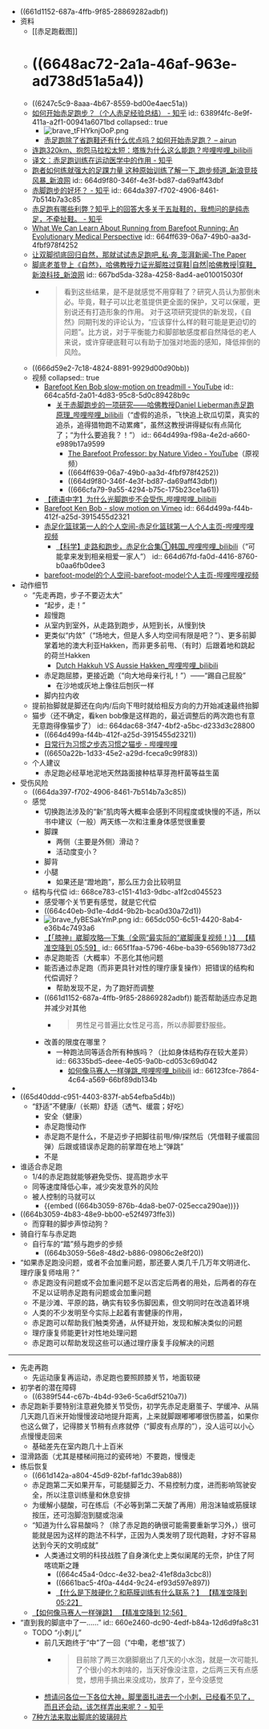 - ((661d1152-687a-4ffb-9f85-28869282adbf))
- 资料
	- [[赤足跑截图]]
	- # ((6648ac72-2a1a-46af-963e-ad738d51a5a4))
	- ((6247c5c9-8aaa-4b67-8559-bd00e4aec51a))
	- [如何开始赤足跑步？（个人赤足经验总结） - 知乎](https://zhuanlan.zhihu.com/p/67925604)
	  id:: 6389f4fc-8e9f-411a-a2f1-00941a6071bd
	  collapsed:: true
		- ![brave_tFHYknjOoP.png](../assets/brave_tFHYknjOoP_1716300322284_0.png)
		- [赤足跑除了省跑鞋还有什么优点吗？如何开始赤足跑？ – airun](https://www.airun.xyz/archives/56)
	- [连跑320km、抱怨马拉松太短：塔族为什么这么能跑？哔哩哔哩_bilibili](https://www.bilibili.com/video/BV1314y1V7VW)
	- [译文：赤足跑训练在运动医学中的作用 - 知乎](https://zhuanlan.zhihu.com/p/141467161)
	- [跑者如何练就强大的足踝力量 这种原始训练了解一下_跑步频道_新浪竞技风暴_新浪网](http://sports.sina.com.cn/run/2019-03-29/doc-ihtxyzsm1416112.shtml)
	  id:: 664d9f80-346f-4e3f-bd87-da69aff43dbf
	- [赤脚跑步的好坏？ - 知乎](https://www.zhihu.com/question/31057538)
	  id:: 664da397-f702-4906-8461-7b514b7a3c85
	- [赤足跑有哪些利弊？知乎上的回答大多关于五趾鞋的，我想问的是纯赤足，不牵扯鞋。 - 知乎](https://www.zhihu.com/question/30519368)
	- [What We Can Learn About Running from Barefoot Running: An Evolutionary Medical Perspective](https://scholar.harvard.edu/files/dlieberman/files/2012c.pdf)
	  id:: 664ff639-06a7-49b0-aa3d-4fbf978f4252
	- [让双脚彻底回归自然，那就试试赤足跑吧_私·奔_澎湃新闻-The Paper](https://www.thepaper.cn/newsDetail_forward_1667517)
	- [脚底老茧登上《自然》，哈佛教授力证光脚胜过穿鞋|自然|哈佛教授|穿鞋_新浪科技_新浪网](https://tech.sina.com.cn/d/f/2019-06-28/doc-ihytcitk8194590.shtml)
	  id:: 667bd5da-328a-4258-8ad4-ae010015030f
		- >看到这些结果，是不是就感觉不用穿鞋了？研究人员认为那倒未必。毕竟，鞋子可以比老茧提供更全面的保护，又可以保暖，更别说还有打造形象的作用。
		  >对于这项研究提供的新发现，《自然》同期刊发的评论认为，“应该穿什么样的鞋可能是更迫切的问题”。比方说，对于平衡能力和脚部敏感度都自然降低的老人来说，或许穿硬底鞋可以有助于加强对地面的感知，降低摔倒的风险。
	- ((666d59e2-7c18-4824-8891-9929d00d90bb))
	- 视频
	  collapsed:: true
		- [Barefoot Ken Bob slow-motion on treadmill - YouTube](https://www.youtube.com/watch?v=zIL07uYAW-Q)
		  id:: 664ca5fd-2a01-4d83-95c8-5d0c89428b9c
			- [关于赤脚跑步的一项研究——哈佛教授Daniel Lieberman赤足跑原理_哔哩哔哩_bilibili](https://www.bilibili.com/video/BV1fx411j7ps)（“虚假的追杀，飞快追上砍瓜切菜，真实的追杀，追得猎物跑不动累瘫”，虽然这教授讲得疑似有点简化了；“为什么要追我？！”）
			  id:: 664d499a-f98a-4e2d-a660-e989b17a9599
				- [The Barefoot Professor: by Nature Video - YouTube](https://www.youtube.com/watch?v=7jrnj-7YKZE)（原视频）
				- ((664ff639-06a7-49b0-aa3d-4fbf978f4252))
				- ((664d9f80-346f-4e3f-bd87-da69aff43dbf))
				- ((666cfa79-9a55-4294-b75c-175b23ce1a61))
		- [【德语中字】为什么光脚跑步不会受伤_哔哩哔哩_bilibili](https://www.bilibili.com/video/BV1kt4y1D7YD)
		- [Barefoot Ken Bob - slow motion on Vimeo](https://vimeo.com/7884123)
		  id:: 664d499a-f44b-412f-a25d-3915455d2321
		- [赤足化篮球第一人的个人空间-赤足化篮球第一人个人主页-哔哩哔哩视频](https://space.bilibili.com/100290964)
			- [【科学】走路和跑步，赤足化合集①韩国_哔哩哔哩_bilibili](https://www.bilibili.com/video/BV1ET42197op)（“可能拿来发到相亲相爱一家人”）
			  id:: 664d67fd-fa0d-4416-8760-b0aa6fb0dee3
		- [barefoot-model的个人空间-barefoot-model个人主页-哔哩哔哩视频](https://space.bilibili.com/1195638173)
- 动作细节
	- “先走再跑，步子不要迈太大”
		- “起步，走！”
		- 超慢跑
		- 从室内到室外，从走路到跑步，从短到长，从慢到快
		- 更类似“内敛”（“场地大，但是人多人均空间有限是吧？”）、更多前脚掌着地的澳大利亚Hakken，而非更多前甩、（有时）后跟着地和跳起的荷兰Hakken
			- [Dutch Hakkuh VS Aussie Hakken_哔哩哔哩_bilibili](https://www.bilibili.com/video/BV1mj411F7GK)
		- 赤足跑屈膝，更接近跪（“向大地母亲行礼！”）——“踢自己屁股”
			- 在沙地或灰地上像往后刨灰一样
		- 脚内拉内收
	- 提前抬脚就是脚还在向内/后向下甩时就给相反方向的力开始减速最终抬脚
	- 猫步（还不确定，看ken bob像是这样跑的，最近调整后的两次跑也有意无意跑得像猫步了）
	  id:: 664dac68-3f47-4bf2-a5bc-d233d3c28800
		- ((664d499a-f44b-412f-a25d-3915455d2321))
		- [日常行为习惯之步态习惯之猫步 - 哔哩哔哩](https://www.bilibili.com/read/cv16570070)
		- ((6650a22b-1d33-45e2-a29d-fceca9c99f83))
	- 个人建议
		- 赤足跑必经草地泥地天然路面接种枯草芽孢杆菌等益生菌
- 受伤风险
	- ((664da397-f702-4906-8461-7b514b7a3c85))
	- 感觉
		- 切换跑法涉及的“新”肌肉等大概率会感到不同程度或快慢的不适，所以书中建议（一般）两天练一次和注重身体感觉很重要
		- 脚踝
			- 两侧（主要是外侧）滑动？
			- 活动度变小？
		- 脚背
		- 小腿
			- 如果还是“蹬地跑”，那么压力会比较明显
	- 结构与代偿
	  id:: 668ce783-c151-41d3-9dbc-a1f2cd045523
		- 感受哪个关节更有感觉，就是它代偿
		- ((664c40eb-9d1e-4dd4-9b2b-bca0d30a72d1))
		- ![brave_fyBESakYmP.png](../assets/brave_fyBESakYmP_1717420113258_0.png)
		  id:: 665dc050-6c51-4420-8ab4-e36b4c7493a6
		- [【「膝神」崴脚攻略—下集（全网“最实际的”崴脚康复视频！）】 【精准空降到 05:59】](https://www.bilibili.com/video/BV13G4y1u7UY/?share_source=copy_web&vd_source=24175964b0df2fcc2c022cae23517fdc&t=359)
		  id:: 665f1faa-5796-46be-ba39-6569b18773d2
		- 赤足跑能否（大概率）不恶化其他问题
		- 能否通过赤足跑（而非更具针对性的理疗康复操作）把错误的结构和代偿调好？
			- 帮助发现不足，为了跑好而调整
		- ((661d1152-687a-4ffb-9f85-28869282adbf)) 能否帮助适应赤足跑并减少对其他
			- >男性足弓普遍比女性足弓高，所以赤脚要舒服些。
		- 改善的限度在哪里？
			- 一种跑法同等适合所有种族吗？（比如身体结构存在较大差异）
			  id:: 66335bd5-deee-4e05-9a0b-cd053c69d042
				- [如何像马赛人一样弹跳_哔哩哔哩_bilibili](https://www.bilibili.com/video/BV1Ya4y127rs)
				  id:: 66123fce-7864-4c64-a569-66bf89db134b
-
- ((65d40ddd-c951-4403-837f-ab54efba5d4b))
	- “舒适”不健康/（长期）舒适（透气、缓震；好吃）
		- 安全（健康）
		- 赤足跑慢动作
		- 赤足跑不是什么，不是迈步子把脚往前甩/伸/探然后（凭借鞋子缓震回弹）后跟或错误赤足跑的前掌蹬在地上“弹跳”
		- 不是
- 谁适合赤足跑
	- 1/4的赤足跑就能够避免受伤、提高跑步水平
	- 同等速度降低心率，减少突发意外的风险
	- 被人控制的马就可以
		- {{embed ((664b3059-876b-4da8-be07-025ecca290ae))}}
- ((664b3059-4b83-48e9-bb00-e52f4973ffe3))
	- 而穿鞋的脚步声惊动狗？
- 骑自行车与赤足跑
	- 自行车的“踏”频与跑步的步频
		- ((664b3059-56e8-48d2-b886-09806c2e8f20))
- “如果赤足跑没问题，或者不会加重问题，那还要人类几千几万年文明进化、理疗康复师啥用？”
	- 赤足跑没有问题或不会加重问题不足以否定后两者的用处，后两者的存在不足以证明赤足跑有问题或会加重问题
	- 不是沙滩、平原的路，确实有较多伤脚因素，但文明同时在改造着环境
	- 人类的不少发明至今实际上起着有害健康的作用，
	- 赤足跑可以帮助我们触类旁通，从怀疑开始，发现和解决类似的问题
	- 理疗康复师能更针对性地处理问题
	- 赤足跑可以帮助发现这些可以通过理疗康复手段解决的问题
- ---
- 先走再跑
	- 先运动康复再运动，赤足跑也要照顾膝关节，地面软硬
- 初学者的潜在障碍
	- ((6389f544-c67b-4b4d-93e6-5ca6df5210a7))
- 赤足跑新手要特别注意避免膝关节受伤，初学先赤足走磨茧子、学缓冲、从隔几天跑几百米开始慢慢波动地提升距离，上来就脚跟嘟嘟嘟很伤膝盖，如果你也这么做了，记得膝关节稍有点疼就停（“脚皮有点厚的”），没人运可以小心点慢慢走回来
	- 基础差先在室内跑几十上百米
- 湿滑路面（尤其是楼梯间拖过的瓷砖地）不要跑，慢慢走
- 练后恢复
	- ((661d142a-a804-45d9-82bf-faf1dc39ab88))
	- 赤足跑第二天如果开车，可能腿脚乏力、不易控制力度，进而影响驾驶安全，所以注意训练量和休息安排
	- 为缓解小腿酸，可在练后（不必等到第二天酸了再用）用泡沫轴或筋膜球按压，还可泡脚泡到腿或泡澡
	- “知道为什么容易酸吗？（除了赤足跑的确很可能需要重新学习外，）很可能就是因为这样的跑法不科学，正因为人类发明了现代跑鞋，才好不容易达到今天的文明成就”
		- 人类通过文明的科技战胜了自身演化史上类似阑尾的无奈，护住了阿喀琉斯之踵
			- ((664c45a4-0dcc-4e32-bea2-41ef8da3cbc8))
			- ((6661bac5-4f0a-44d4-9c24-ef93d597e897))
			- [【什么是下肢硬化？和筋膜训练有什么联系？】 【精准空降到 05:22】](https://www.bilibili.com/video/BV1wd4y1P7K1/?share_source=copy_web&vd_source=24175964b0df2fcc2c022cae23517fdc&t=322)
	- [【如何像马赛人一样弹跳】 【精准空降到 12:56】 ](https://www.bilibili.com/video/BV1Ya4y127rs/?share_source=copy_web&vd_source=24175964b0df2fcc2c022cae23517fdc&t=776)
- “直到我的脚底中了一......”
  id:: 660e2460-dc90-4edf-b84a-12d6d9fa8c31
	- TODO “小刺儿”
		- 前几天跑终于“中”了一回（“中嘞，老想”拔了）
			- >目前除了两三次磨脚磨出了几天的小水泡，就是一次可能扎了个很小的木刺啥的，当天好像没注意，之后两三天有点感觉，想用手搞出来没成功，放弃了，至今没感觉
		- [想请问各位一下各位大神，脚里面扎进去一个小刺，已经看不见了，而且还会动，该怎样弄出来呢？ - 知乎](https://www.zhihu.com/question/312625898)
	- [7种方法来取出脚底的玻璃碎片](https://zh.wikihow.com/%E5%8F%96%E5%87%BA%E8%84%9A%E5%BA%95%E7%9A%84%E7%8E%BB%E7%92%83%E7%A2%8E%E7%89%87)
